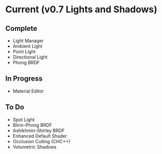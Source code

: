 # Current (v0.7 Lights and Shadows)

## Complete

* Light Manager
* Ambient Light
* Point Light
* Directional Light
* Phong BRDF

## In Progress

* Material Editor

## To Do

* Spot Light
* Blinn-Phong BRDF
* Ashikhmin-Shirley BRDF
* Enhanced Default Shader
* Occlusion Culling (CHC++)
* Volumetric Shadows
